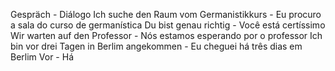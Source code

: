 Gespräch - Diálogo 
Ich suche den Raum vom Germanistikkurs - Eu procuro a sala do curso de germanística 
Du bist genau richtig - Você está certíssimo 
Wir warten auf den Professor - Nós estamos esperando por o professor
Ich bin vor drei Tagen in Berlim angekommen -  Eu cheguei há três dias em Berlim
Vor - Há